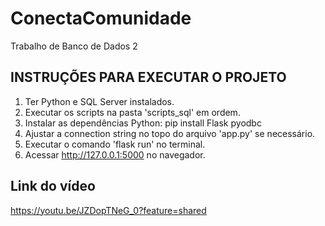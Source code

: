 # ConectaComunidade
Trabalho de Banco de Dados 2

## INSTRUÇÕES PARA EXECUTAR O PROJETO

1. Ter Python e SQL Server instalados.
2. Executar os scripts na pasta 'scripts_sql' em ordem.
3. Instalar as dependências Python: pip install Flask pyodbc
4. Ajustar a connection string no topo do arquivo 'app.py' se necessário.
5. Executar o comando 'flask run' no terminal.
6. Acessar http://127.0.0.1:5000 no navegador.

## Link do vídeo
https://youtu.be/JZDopTNeG_0?feature=shared
